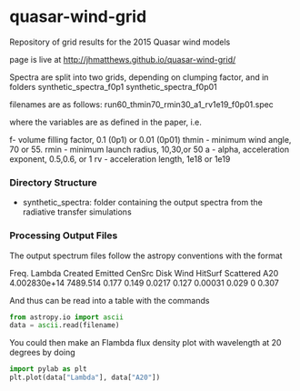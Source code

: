 # quasar-wind-grid

Repository of grid results for the 2015 Quasar wind models

page is live at http://jhmatthews.github.io/quasar-wind-grid/

Spectra are split into two grids, depending on clumping factor, and in folders
synthetic_spectra_f0p1
synthetic_spectra_f0p01

filenames are as follows:
run60_thmin70_rmin30_a1_rv1e19_f0p01.spec

where the variables are as defined in the paper, i.e.

f- volume filling factor, 0.1 (0p1) or 0.01 (0p01)
thmin - minimum wind angle, 70 or 55.
rmin - minimum launch radius, 10,30,or 50
a - alpha, acceleration exponent, 0.5,0.6, or 1
rv - acceleration length, 1e18 or 1e19

### Directory Structure

* synthetic_spectra: folder containing the output spectra from the radiative transfer simulations

### Processing Output Files

The output spectrum files follow the astropy conventions with the format

Freq.        Lambda  Created  Emitted   CenSrc  Disk     Wind     HitSurf Scattered A20 
4.002830e+14 7489.514     0.177    0.149   0.0217    0.127  0.00031    0.029        0    0.307   

And thus can be read into a table with the commands

```Python
from astropy.io import ascii
data = ascii.read(filename)
```

You could then make an Flambda flux density plot with wavelength at 20 degrees by doing

```Python
import pylab as plt
plt.plot(data["Lambda"], data["A20"])
```


